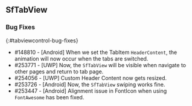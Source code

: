 ## SfTabView

### Bug Fixes
{:#tabviewcontrol-bug-fixes}

* \#148810 - [Android] When we set the TabItem `HeaderContent`, the animation will now occur when the tabs are switched.
* \#253771 - [UWP] Now, the `SfTabView` will be visible when navigate to other pages and return to tab page.
* \#254056 - [UWP] Custom Header Content now gets resized.
* \#253726 - [Android] Now, the `SfTabView` swiping works fine.
* \#253447 - [Android] Alignment issue in FontIcon when using `FontAwesome` has been fixed.